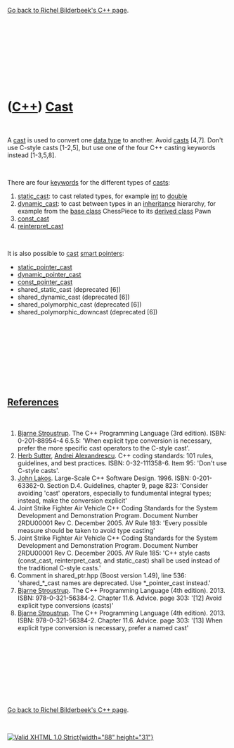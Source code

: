 

[Go back to Richel Bilderbeek's C++ page](Cpp.htm).

 

 

 

 

 

([C++](Cpp.htm)) [Cast](CppCast.htm)
====================================

 

A [cast](CppCast.htm) is used to convert one [data
type](CppDataType.htm) to another. Avoid [casts](CppCast.htm) \[4,7\].
Don't use C-style casts \[1-2,5\], but use one of the four C++ casting
keywords instead \[1-3,5,8\].

 

There are four [keywords](CppKeyword.htm) for the different types of
[casts](CppCast.htm):

1.  [static\_cast](CppStatic_cast.htm): to cast related types, for
    example [int](CppInt.htm) to [double](CppDouble.htm)
2.  [dynamic\_cast](CppDynamic_cast.htm): to cast between types in an
    [inheritance](CppInheritance.htm) hierarchy, for example from the
    [base class](CppBaseClass.htm) ChessPiece to its [derived
    class](CppDerivedClass.htm) Pawn
3.  [const\_cast](CppConst_cast.htm)
4.  [reinterpret\_cast](CppReinterpret_cast.htm)

 

It is also possible to [cast](CppCast.htm) [smart
pointers](CppSmartPointer.htm):

-   [static\_pointer\_cast](CppStatic_pointer_cast.htm)
-   [dynamic\_pointer\_cast](CppDynamic_pointer_cast.htm)
-   [const\_pointer\_cast](CppConst_pointer_cast.htm)
-   shared\_static\_cast (deprecated \[6\])
-   shared\_dynamic\_cast (deprecated \[6\])
-   shared\_polymorphic\_cast (deprecated \[6\])
-   shared\_polymorphic\_downcast (deprecated \[6\])

 

 

 

 

 

[References](CppReferences.htm)
-------------------------------

 

1.  [Bjarne Stroustrup](CppBjarneStroustrup.htm). The C++ Programming
    Language (3rd edition). ISBN: 0-201-88954-4 6.5.5: 'When explicit
    type conversion is necessary, prefer the more specific cast
    operators to the C-style cast'.
2.  [Herb Sutter](CppHerbSutter.htm), [Andrei
    Alexandrescu](CppAndreiAlexandrescu.htm). C++ coding standards: 101
    rules, guidelines, and best practices. ISBN: 0-32-111358-6. Item 95:
    'Don't use C-style casts'.
3.  [John Lakos](CppJohnLakos.htm). Large-Scale C++ Software Design.
    1996. ISBN: 0-201-63362-0. Section D.4. Guidelines, chapter 9, page
    823: 'Consider avoiding 'cast' operators, especially to fundumental
    integral types; instead, make the conversion explicit'
4.  Joint Strike Fighter Air Vehicle C++ Coding Standards for the System
    Development and Demonstration Program. Document Number 2RDU00001
    Rev C. December 2005. AV Rule 183: 'Every possible measure should be
    taken to avoid type casting'
5.  Joint Strike Fighter Air Vehicle C++ Coding Standards for the System
    Development and Demonstration Program. Document Number 2RDU00001
    Rev C. December 2005. AV Rule 185: 'C++ style casts (const\_cast,
    reinterpret\_cast, and static\_cast) shall be used instead of the
    traditional C-style casts.'
6.  Comment in shared\_ptr.hpp (Boost version 1.49), line 536:
    'shared\_\*\_cast names are deprecated. Use \*\_pointer\_cast
    instead.'
7.  [Bjarne Stroustrup](CppBjarneStroustrup.htm). The C++ Programming
    Language (4th edition). 2013. ISBN: 978-0-321-56384-2. Chapter 11.6.
    Advice. page 303: '\[12\] Avoid explicit type conversions (casts)'
8.  [Bjarne Stroustrup](CppBjarneStroustrup.htm). The C++ Programming
    Language (4th edition). 2013. ISBN: 978-0-321-56384-2. Chapter 11.6.
    Advice. page 303: '\[13\] When explicit type conversion is
    necessary, prefer a named cast'

 

 

 

 

 

[Go back to Richel Bilderbeek's C++ page](Cpp.htm).



 

[![Valid XHTML 1.0 Strict](valid-xhtml10.png){width="88"
height="31"}](http://validator.w3.org/check?uri=referer)
